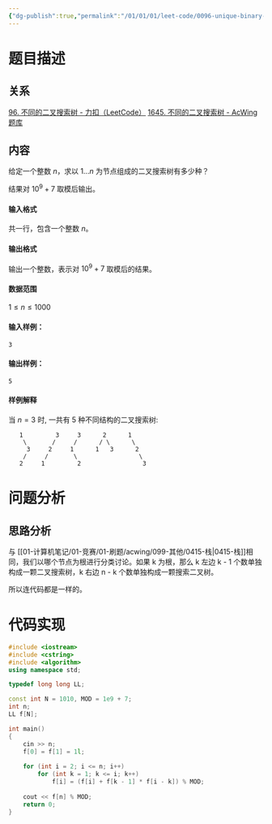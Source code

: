 ```yaml
---
{"dg-publish":true,"permalink":"/01/01/01/leet-code/0096-unique-binary-search-trees/","tags":["personal/blog","algorithm/数据结构/有序表","algorithm/math/Catalan-number"]}
---
```



# 题目描述
## 关系
[96. 不同的二叉搜索树 - 力扣（LeetCode）](https://leetcode.cn/problems/unique-binary-search-trees/description/)
[1645. 不同的二叉搜索树 - AcWing题库](https://www.acwing.com/problem/content/description/1647/)
## 内容
给定一个整数 $n$，求以 $1 … n$ 为节点组成的二叉搜索树有多少种？

结果对 $10^9 + 7$ 取模后输出。

#### 输入格式

共一行，包含一个整数 $n$。

#### 输出格式

输出一个整数，表示对 $10^9 + 7$ 取模后的结果。

#### 数据范围

$1 \le n \le 1000$

#### 输入样例：

```
3
```

#### 输出样例：

```
5
```

#### 样例解释

当 $n = 3$ 时, 一共有 $5$ 种不同结构的二叉搜索树:

```
   1         3     3      2      1
    \       /     /      / \      \
     3     2     1      1   3      2
    /     /       \                 \
   2     1         2                 3
```
# 问题分析
## 思路分析
与 [[01-计算机笔记/01-竞赛/01-刷题/acwing/099-其他/0415-栈\|0415-栈]]相同，我们以哪个节点为根进行分类讨论。如果 k 为根，那么 k 左边 k - 1 个数单独构成一颗二叉搜索树，k 右边 n - k 个数单独构成一颗搜索二叉树。

所以连代码都是一样的。

# 代码实现
```c++
#include <iostream>
#include <cstring>
#include <algorithm>
using namespace std;

typedef long long LL;

const int N = 1010, MOD = 1e9 + 7;
int n;
LL f[N];

int main()
{
    cin >> n;
    f[0] = f[1] = 1l;
    
    for (int i = 2; i <= n; i++)
        for (int k = 1; k <= i; k++) 
            f[i] = (f[i] + f[k - 1] * f[i - k]) % MOD;
    
    cout << f[n] % MOD;
    return 0;
}
```